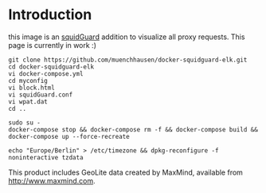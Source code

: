 # Introduction

this image is an [squidGuard](http://www.squidguard.org/) addition to visualize all proxy requests.
This page is currently in work :)

```
git clone https://github.com/muenchhausen/docker-squidguard-elk.git
cd docker-squidguard-elk
vi docker-compose.yml
cd myconfig
vi block.html
vi squidGuard.conf
vi wpat.dat
cd ..

sudo su -
docker-compose stop && docker-compose rm -f && docker-compose build && docker-compose up --force-recreate

echo "Europe/Berlin" > /etc/timezone && dpkg-reconfigure -f noninteractive tzdata

```

This product includes GeoLite data created by MaxMind, available from 
<a href="http://www.maxmind.com">http://www.maxmind.com</a>.
